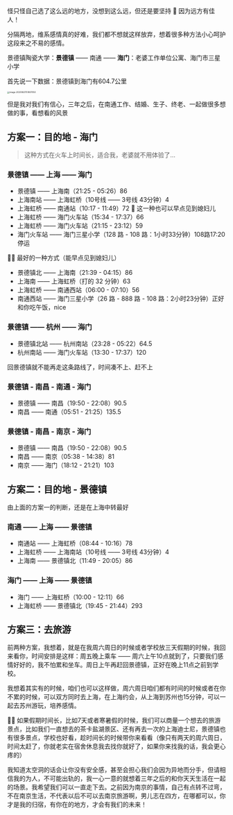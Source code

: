 怪只怪自己选了这么远的地方，没想到这么远，但还是要坚持 🎉 因为远方有佳人！

分隔两地，维系感情真的好难，我们都不想就这样放弃，想着很多种方法小心呵护这段来之不易的感情。



景德镇陶瓷大学：**景德镇** —— 南通 —— **海门**：老婆工作单位公寓、海门市三星小学

首先说一下数据：景德镇到海门有604.7公里



<img src="https://gitee.com/wugenqiang/PictureBed/raw/master/images/01/20200821151827.png" alt="image-20200821151807950" style="zoom: 33%;" />



但是我对我们有信心，三年之后，在南通工作、结婚、生子、终老、一起做很多想做的事，看想看的风景



## 方案一：目的地 - 海门

> 这种方式在火车上时间长，适合我，老婆就不用体验了...

### 景德镇 —— 上海 —— 海门

* 景德镇 —— 上海南（21:25 - 05:26）86
* 上海南站 —— 上海虹桥（10号线 —— 3号线 43分钟）4
* 上海虹桥 —— 南通站（10:17 - 11:49）72 🎉 这一种也可以早点见到媳妇儿
* 上海虹桥 —— 海门火车站（15:34 - 17:37）66
* 上海虹桥 —— 海门火车站（21:15 - 23:12）59
* 海门火车站 —— 海门三星小学（128 路 - 108 路：1小时33分钟）108路17:20停运

🎉🎉 最好的一种方式（能早点见到媳妇儿）

* 景德镇北 —— 上海南（21:39 - 04:15）86
* 上海南 —— 上海虹桥（打的 32 分钟）63
* 上海虹桥 —— 南通西站（06:00 - 07:10）56
* 南通西站 —— 海门三星小学（26 路 - 888 路 - 108 路：2小时23分钟）正好和你吃午饭，nice



### 景德镇 —— 杭州 —— 海门

* 景德镇北站 —— 杭州南站（23:28 - 05:22）64.5
* 杭州南站 —— 海门火车站（13:30 - 17:37）120

回景德镇就不能再走这条路线了，时间凑不上、赶不上

### 景德镇 - 南昌 - 南通 - 海门

* 景德镇 —— 南昌（19:50 - 22:08）90.5
* 南昌 —— 南通（05:51 - 21:25）135.5

### 景德镇 - 南昌 - 南京 - 海门

* 景德镇 —— 南昌（19:50 - 22:08）90.5
* 南昌 —— 南京（05:38 - 14:38）81
* 南京 —— 海门（18:12 - 21:21）103



## 方案二：目的地 - 景德镇

由上面的方案一的判断，还是在上海中转最好

### 南通 —— 上海 —— 景德镇

* 南通站 —— 上海虹桥（08:44 - 10:16）78
* 上海虹桥 —— 上海南站（10号线 —— 3号线 43分钟）4
* 上海南 —— 景德镇北（11:49 - 20:05）86

### 海门 —— 上海 —— 景德镇

* 海门 —— 上海虹桥（10:00 - 12:11）66
* 上海虹桥 —— 景德镇北（19:45 - 21:44）293



## 方案三：去旅游

前两种方案，我想着，就是在我周六周日的时候或者学校放三天假期的时候，我回来看你，时间安排是这样：周五晚上乘车 —— 周六上午10点就到了，只要我们感情好好的，我不怕累和坐车。周日上午再赶回景德镇，正好在晚上11点之前到学校。

我想着其实有的时候，咱们也可以这样做，周六周日咱们都有时间的时候或者在你不累的时候，可以双方同时去上海，在上海约会，从上海到苏州也15分钟，可以一起去苏州游玩，培养感情。

🎉🎉 如果假期时间长，比如7天或者寒暑假的时候，我们可以商量一个想去的旅游景点，比如我们一直想去的茶卡盐湖景区、还有再去一次的上海迪士尼，景德镇也有很多景点，学校也好看，趁时间长的时候带你来看看（像只有两天的周六周日，时间太赶了，你就老实在宿舍休息我去找你就好了，如果你来找我的话，我会更心疼的）

我知道太空洞的话会让你没有安全感，甚至会担心我们会因为异地而分手，但请相信我的为人，不可能出轨的，我一心一意的就想着三年之后的和你天天生活在一起的场景。我希望我们可以一直走下去。之前因为南京的事情，自己有点转不过弯，不在南京生活，不代表以后不可以去南京旅游啊，男儿志在四方，在哪都可以，你才是我的归宿，有你在的地方，才会有我们的未来！

